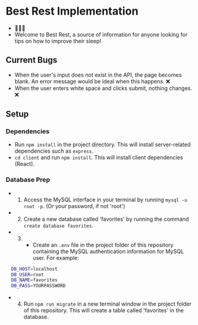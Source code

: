 # Best Rest Implementation

- 🦥🌃💤
- Welcome to Best Rest, a source of information for anyone looking for tips on how to improve their sleep!

## Current Bugs

- When the user's input does not exist in the API, the page becomes blank. An error message would be ideal when this happens. ❌
- When the user enters white space and clicks submit, nothing changes. ❌

## Setup

### Dependencies

- Run `npm install` in the project directory. This will install server-related dependencies such as `express`.
- `cd client` and run `npm install`. This will install client dependencies (React).

### Database Prep

- 1. Access the MySQL interface in your terminal by running `mysql -u root -p`. (Or your password, if not 'root')

- 2. Create a new database called 'favorites' by running the command `create database favorites`.

- 3. - Create an `.env` file in the project folder of this repository containing the MySQL authentication information for MySQL user. For example:

```bash
  DB_HOST=localhost
  DB_USER=root
  DB_NAME=favorites
  DB_PASS=YOURPASSWORD
```

- 4. Run `npm run migrate` in a new terminal window in the project folder of this repository. This will create a table called 'favorites' in the database.
